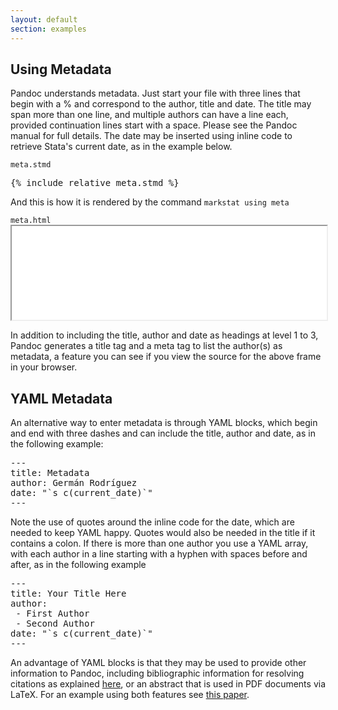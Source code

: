 ```yaml
---
layout: default
section: examples
---
```


Using Metadata
--------------

Pandoc understands metadata. Just start your file with three lines that
begin with a % and correspond to the author, title and date. The title
may span more than one line, and multiple authors can have a line each,
provided continuation lines start with a space. Please see the Pandoc
manual for full details. The date may be inserted using inline code to
retrieve Stata's current date, as in the example below.

<div class="text-end"><code>meta.stmd</code></div>
<pre>
{% include_relative meta.stmd %}
</pre>

And this is how it is rendered by the command `markstat using meta`

<div class="text-end"><code>meta.html</code></div>
<iframe src="meta.html" width="100%" scrolling="no" class="border mb-3">
</iframe>

In addition to including the title, author and date as headings at level
1 to 3, Pandoc generates a title tag and a meta tag to list the
author(s) as metadata, a feature you can see if you view the source for
the above frame in your browser.

YAML Metadata
-------------

An alternative way to enter metadata is through YAML blocks, which begin
and end with three dashes and can include the title, author and date, as
in the following example:

<pre>
---
title: Metadata
author: Germán Rodríguez
date: "`s c(current_date)`"
---
</pre>

Note the use of quotes around the inline code for the date, which are
needed to keep YAML happy. Quotes would also be needed in the title
if it contains a colon. If there is more than one author you use a
YAML array, with each author in a line starting with a hyphen with
spaces before and after, as in the following example

<pre>
---
title: Your Title Here
author:
 - First Author
 - Second Author
date: "`s c(current_date)`"
---
</pre>

An advantage of YAML blocks is that they may be used to provide other
information to Pandoc, including bibliographic information for resolving
citations as explained [here](citations), or an abstract that is used in
PDF documents via LaTeX. For an example using both features see [this
paper](markstat).

<script>
    {% include_relative iframe.js %}
</script>
